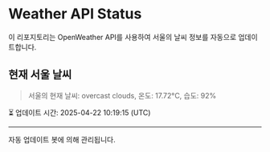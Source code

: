 
# Weather API Status

이 리포지토리는 OpenWeather API를 사용하여 서울의 날씨 정보를 자동으로 업데이트합니다.

## 현재 서울 날씨
> 서울의 현재 날씨: overcast clouds, 온도: 17.72°C, 습도: 92%

⏳ 업데이트 시간: 2025-04-22 10:19:15 (UTC)

---
자동 업데이트 봇에 의해 관리됩니다.
